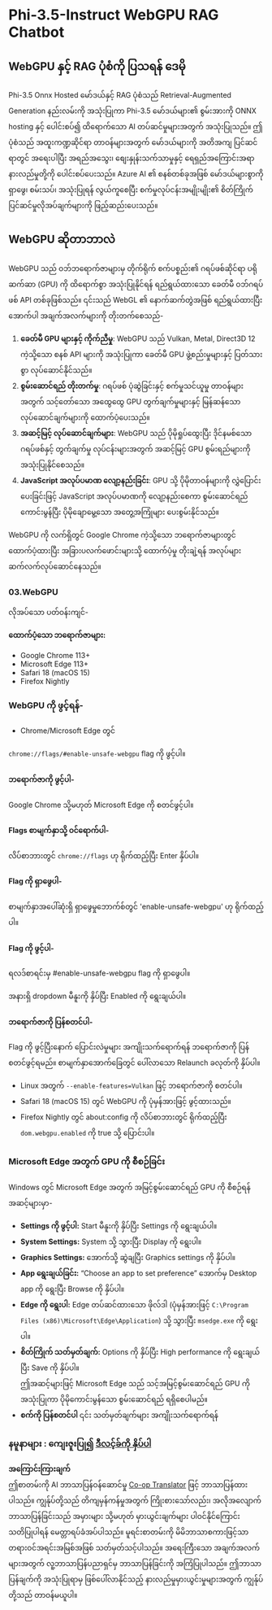 <!--
CO_OP_TRANSLATOR_METADATA:
{
  "original_hash": "b62864faf628eb07f5231d4885555198",
  "translation_date": "2025-07-17T03:14:17+00:00",
  "source_file": "md/02.Application/01.TextAndChat/Phi3/WebGPUWithPhi35Readme.md",
  "language_code": "my"
}
-->
# Phi-3.5-Instruct WebGPU RAG Chatbot

## WebGPU နှင့် RAG ပုံစံကို ပြသရန် ဒေမို

Phi-3.5 Onnx Hosted မော်ဒယ်နှင့် RAG ပုံစံသည် Retrieval-Augmented Generation နည်းလမ်းကို အသုံးပြုကာ Phi-3.5 မော်ဒယ်များ၏ စွမ်းအားကို ONNX hosting နှင့် ပေါင်းစပ်၍ ထိရောက်သော AI တပ်ဆင်မှုများအတွက် အသုံးပြုသည်။ ဤပုံစံသည် အထူးကဏ္ဍဆိုင်ရာ တာဝန်များအတွက် မော်ဒယ်များကို အတိအကျ ပြင်ဆင်ရာတွင် အရေးပါပြီး အရည်အသွေး၊ စျေးနှုန်းသက်သာမှုနှင့် ရေရှည်အကြောင်းအရာ နားလည်မှုတို့ကို ပေါင်းစပ်ပေးသည်။ Azure AI ၏ စနစ်တစ်ခုအဖြစ် မော်ဒယ်များစွာကို ရှာဖွေ၊ စမ်းသပ်၊ အသုံးပြုရန် လွယ်ကူစေပြီး စက်မှုလုပ်ငန်းအမျိုးမျိုး၏ စိတ်ကြိုက်ပြင်ဆင်မှုလိုအပ်ချက်များကို ဖြည့်ဆည်းပေးသည်။

## WebGPU ဆိုတာဘာလဲ  
WebGPU သည် ဝဘ်ဘရောက်ဇာများမှ တိုက်ရိုက် စက်ပစ္စည်း၏ ဂရပ်ဖစ်ဆိုင်ရာ ပရိုဆက်ဆာ (GPU) ကို ထိရောက်စွာ အသုံးပြုနိုင်ရန် ရည်ရွယ်ထားသော ခေတ်မီ ဝဘ်ဂရပ်ဖစ် API တစ်ခုဖြစ်သည်။ ၎င်းသည် WebGL ၏ နောက်ဆက်တွဲအဖြစ် ရည်ရွယ်ထားပြီး အောက်ပါ အချက်အလက်များကို တိုးတက်စေသည်-

1. **ခေတ်မီ GPU များနှင့် ကိုက်ညီမှု**: WebGPU သည် Vulkan, Metal, Direct3D 12 ကဲ့သို့သော စနစ် API များကို အသုံးပြုကာ ခေတ်မီ GPU ဖွဲ့စည်းမှုများနှင့် ပြတ်သားစွာ လုပ်ဆောင်နိုင်သည်။
2. **စွမ်းဆောင်ရည် တိုးတက်မှု**: ဂရပ်ဖစ် ပုံဆွဲခြင်းနှင့် စက်မှုသင်ယူမှု တာဝန်များအတွက် သင့်တော်သော အထွေထွေ GPU တွက်ချက်မှုများနှင့် မြန်ဆန်သော လုပ်ဆောင်ချက်များကို ထောက်ပံ့ပေးသည်။
3. **အဆင့်မြင့် လုပ်ဆောင်ချက်များ**: WebGPU သည် ပိုမိုရှုပ်ထွေးပြီး ဒိုင်နမစ်သော ဂရပ်ဖစ်နှင့် တွက်ချက်မှု လုပ်ငန်းများအတွက် အဆင့်မြင့် GPU စွမ်းရည်များကို အသုံးပြုနိုင်စေသည်။
4. **JavaScript အလုပ်ပမာဏ လျော့နည်းခြင်း**: GPU သို့ ပိုမိုတာဝန်များကို လွှဲပြောင်းပေးခြင်းဖြင့် JavaScript အလုပ်ပမာဏကို လျော့နည်းစေကာ စွမ်းဆောင်ရည်ကောင်းမွန်ပြီး ပိုမိုချောမွေ့သော အတွေ့အကြုံများ ပေးစွမ်းနိုင်သည်။

WebGPU ကို လက်ရှိတွင် Google Chrome ကဲ့သို့သော ဘရောက်ဇာများတွင် ထောက်ပံ့ထားပြီး အခြားပလက်ဖောင်းများသို့ ထောက်ပံ့မှု တိုးချဲ့ရန် အလုပ်များ ဆက်လက်လုပ်ဆောင်နေသည်။

### 03.WebGPU  
လိုအပ်သော ပတ်ဝန်းကျင်-

**ထောက်ပံ့သော ဘရောက်ဇာများ:**  
- Google Chrome 113+  
- Microsoft Edge 113+  
- Safari 18 (macOS 15)  
- Firefox Nightly  

### WebGPU ကို ဖွင့်ရန်-

- Chrome/Microsoft Edge တွင်  

`chrome://flags/#enable-unsafe-webgpu` flag ကို ဖွင့်ပါ။

#### ဘရောက်ဇာကို ဖွင့်ပါ-  
Google Chrome သို့မဟုတ် Microsoft Edge ကို စတင်ဖွင့်ပါ။

#### Flags စာမျက်နှာသို့ ဝင်ရောက်ပါ-  
လိပ်စာဘားတွင် `chrome://flags` ဟု ရိုက်ထည့်ပြီး Enter နှိပ်ပါ။

#### Flag ကို ရှာဖွေပါ-  
စာမျက်နှာအပေါ်ဆုံးရှိ ရှာဖွေမှုဘောက်စ်တွင် 'enable-unsafe-webgpu' ဟု ရိုက်ထည့်ပါ။

#### Flag ကို ဖွင့်ပါ-  
ရလဒ်စာရင်းမှ #enable-unsafe-webgpu flag ကို ရှာဖွေပါ။

အနားရှိ dropdown မီနူးကို နှိပ်ပြီး Enabled ကို ရွေးချယ်ပါ။

#### ဘရောက်ဇာကို ပြန်စတင်ပါ-  
Flag ကို ဖွင့်ပြီးနောက် ပြောင်းလဲမှုများ အကျိုးသက်ရောက်ရန် ဘရောက်ဇာကို ပြန်စတင်ဖွင့်ရမည်။ စာမျက်နှာအောက်ခြေတွင် ပေါ်လာသော Relaunch ခလုတ်ကို နှိပ်ပါ။

- Linux အတွက် `--enable-features=Vulkan` ဖြင့် ဘရောက်ဇာကို စတင်ပါ။  
- Safari 18 (macOS 15) တွင် WebGPU ကို ပုံမှန်အားဖြင့် ဖွင့်ထားသည်။  
- Firefox Nightly တွင် about:config ကို လိပ်စာဘားတွင် ရိုက်ထည့်ပြီး `dom.webgpu.enabled` ကို true သို့ ပြောင်းပါ။  

### Microsoft Edge အတွက် GPU ကို စီစဉ်ခြင်း  

Windows တွင် Microsoft Edge အတွက် အမြင့်စွမ်းဆောင်ရည် GPU ကို စီစဉ်ရန် အဆင့်များမှာ-

- **Settings ကို ဖွင့်ပါ:** Start မီနူးကို နှိပ်ပြီး Settings ကို ရွေးချယ်ပါ။  
- **System Settings:** System သို့ သွားပြီး Display ကို ရွေးပါ။  
- **Graphics Settings:** အောက်သို့ ဆွဲချပြီး Graphics settings ကို နှိပ်ပါ။  
- **App ရွေးချယ်ခြင်း:** “Choose an app to set preference” အောက်မှ Desktop app ကို ရွေးပြီး Browse ကို နှိပ်ပါ။  
- **Edge ကို ရွေးပါ:** Edge တပ်ဆင်ထားသော ဖိုလ်ဒါ (ပုံမှန်အားဖြင့် `C:\Program Files (x86)\Microsoft\Edge\Application`) သို့ သွားပြီး `msedge.exe` ကို ရွေးပါ။  
- **စိတ်ကြိုက် သတ်မှတ်ချက်:** Options ကို နှိပ်ပြီး High performance ကို ရွေးချယ်ပြီး Save ကို နှိပ်ပါ။  
ဤအဆင့်များဖြင့် Microsoft Edge သည် သင့်အမြင့်စွမ်းဆောင်ရည် GPU ကို အသုံးပြုကာ ပိုမိုကောင်းမွန်သော စွမ်းဆောင်ရည် ရရှိစေပါမည်။  
- **စက်ကို ပြန်စတင်ပါ** ၎င်း သတ်မှတ်ချက်များ အကျိုးသက်ရောက်ရန်  

### နမူနာများ : ကျေးဇူးပြု၍ [ဒီလင့်ခ်ကို နှိပ်ပါ](https://github.com/microsoft/aitour-exploring-cutting-edge-models/tree/main/src/02.ONNXRuntime/01.WebGPUChatRAG)

**အကြောင်းကြားချက်**  
ဤစာတမ်းကို AI ဘာသာပြန်ဝန်ဆောင်မှု [Co-op Translator](https://github.com/Azure/co-op-translator) ဖြင့် ဘာသာပြန်ထားပါသည်။ ကျွန်ုပ်တို့သည် တိကျမှန်ကန်မှုအတွက် ကြိုးစားသော်လည်း၊ အလိုအလျောက် ဘာသာပြန်ခြင်းသည် အမှားများ သို့မဟုတ် မှားယွင်းချက်များ ပါဝင်နိုင်ကြောင်း သတိပြုပါရန် မေတ္တာရပ်ခံအပ်ပါသည်။ မူရင်းစာတမ်းကို မိမိဘာသာစကားဖြင့်သာ တရားဝင်အရင်းအမြစ်အဖြစ် သတ်မှတ်သင့်ပါသည်။ အရေးကြီးသော အချက်အလက်များအတွက် လူ့ဘာသာပြန်ပညာရှင်မှ ဘာသာပြန်ခြင်းကို အကြံပြုပါသည်။ ဤဘာသာပြန်ချက်ကို အသုံးပြုရာမှ ဖြစ်ပေါ်လာနိုင်သည့် နားလည်မှုမှားယွင်းမှုများအတွက် ကျွန်ုပ်တို့သည် တာဝန်မယူပါ။